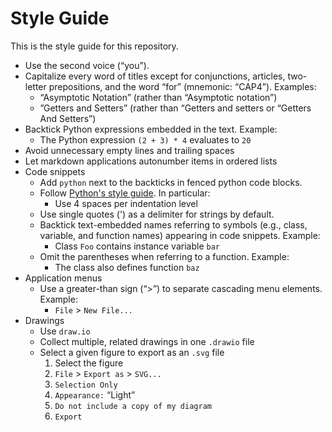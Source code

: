 # Style Guide
This is the style guide for this repository.

- Use the second voice (“you”).
- Capitalize every word of titles except for conjunctions, articles, two-letter prepositions, and the word “for” (mnemonic: “CAP4”). Examples:
  - “Asymptotic Notation” (rather than “Asymptotic notation”)
  - ”Getters and Setters” (rather than “Getters and setters or “Getters And Setters”)
- Backtick Python expressions embedded in the text. Example:
  - The Python expression `(2 + 3) * 4` evaluates to `20`
- Avoid unnecessary empty lines and trailing spaces
- Let markdown applications autonumber items in ordered lists
- Code snippets
  - Add `python` next to the backticks in fenced python code blocks.
  - Follow [Python's style guide](https://peps.python.org/pep-0008/]). In particular:
    - Use 4 spaces per indentation level
  - Use single quotes (') as a delimiter for strings by default.
  - Backtick text-embedded names referring to symbols (e.g., class, variable, and function names) appearing in code snippets. Example:
    - Class `Foo` contains instance variable `bar`
  - Omit the parentheses when referring to a function. Example:
    - The class also defines function `baz`
- Application menus
  - Use a greater-than sign (“>”) to separate cascading menu elements. Example:
    - `File` > `New File...`
- Drawings
  - Use `draw.io`
  - Collect multiple, related drawings in one `.drawio` file
  - Select a given figure to export as an `.svg` file
    1. Select the figure
    2. `File` > `Export as` > `SVG...`
    3. `Selection Only`
    4. `Appearance:` “Light”
    5. `Do not include a copy of my diagram`
    6. `Export`
